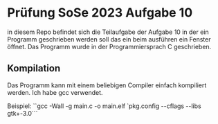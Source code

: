 # Prüfung SoSe 2023 Aufgabe 10
in diesem Repo befindet sich die Teilaufgabe der Aufgabe 10 in der ein Programm geschrieben werden soll das ein beim ausführen ein Fenster öffnet. Das Programm wurde in der Programmiersprach C geschrieben.

## Kompilation 
Das Programm kann mit einem beliebigen Compiler einfach kompiliert werden. Ich habe gcc verwendet.

Beispiel: ``gcc -Wall -g main.c -o main.elf `pkg.config --cflags --libs gtk+-3.0```

